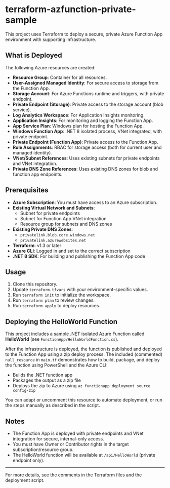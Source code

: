 # terraform-azfunction-private-sample

This project uses Terraform to deploy a secure, private Azure Function App environment with supporting infrastructure.

## What is Deployed

The following Azure resources are created:

- **Resource Group**: Container for all resources.
- **User-Assigned Managed Identity**: For secure access to storage from the Function App.
- **Storage Account**: For Azure Functions runtime and triggers, with private endpoint.
- **Private Endpoint (Storage)**: Private access to the storage account (blob service).
- **Log Analytics Workspace**: For Application Insights monitoring.
- **Application Insights**: For monitoring and logging the Function App.
- **App Service Plan**: Windows plan for hosting the Function App.
- **Windows Function App**: .NET 8 isolated process, VNet integrated, with private endpoint.
- **Private Endpoint (Function App)**: Private access to the Function App.
- **Role Assignments**: RBAC for storage access (both for current user and managed identity).
- **VNet/Subnet References**: Uses existing subnets for private endpoints and VNet integration.
- **Private DNS Zone References**: Uses existing DNS zones for blob and function app endpoints.

## Prerequisites

- **Azure Subscription**: You must have access to an Azure subscription.
- **Existing Virtual Network and Subnets**:
	- Subnet for private endpoints
	- Subnet for Function App VNet integration
	- Resource group for subnets and DNS zones
- **Existing Private DNS Zones**:
	- `privatelink.blob.core.windows.net`
	- `privatelink.azurewebsites.net`
- **Terraform**: v1.3 or later
- **Azure CLI**: Logged in and set to the correct subscription
- **.NET 8 SDK**: For building and publishing the Function App code

## Usage

1. Clone this repository.
2. Update `terraform.tfvars` with your environment-specific values.
3. Run `terraform init` to initialize the workspace.
4. Run `terraform plan` to review changes.
5. Run `terraform apply` to deploy resources.

## Deploying the HelloWorld Function

This project includes a sample .NET isolated Azure Function called **HelloWorld** (see `FunctionApp/HelloWorldFunction.cs`).

After the infrastructure is deployed, the function is published and deployed to the Function App using a zip deploy process. The included (commented) `null_resource` in `main.tf` demonstrates how to build, package, and deploy the function using PowerShell and the Azure CLI:

- Builds the .NET function app
- Packages the output as a zip file
- Deploys the zip to Azure using `az functionapp deployment source config-zip`

You can adapt or uncomment this resource to automate deployment, or run the steps manually as described in the script.

## Notes

- The Function App is deployed with private endpoints and VNet integration for secure, internal-only access.
- You must have Owner or Contributor rights in the target subscription/resource group.
- The HelloWorld function will be available at `/api/HelloWorld` (private endpoint only).

---
For more details, see the comments in the Terraform files and the deployment script.